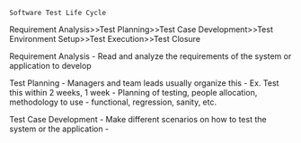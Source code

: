 	Software Test Life Cycle

Requirement Analysis>>Test Planning>>Test Case Development>>Test Environment Setup>>Test Execution>>Test Closure


Requirement Analysis
	- Read and analyze the requirements of the system or application to develop

Test Planning
	- Managers and team leads usually organize this
	- Ex. Test this within 2 weeks, 1 week
	- Planning of testing, people allocation, methodology to use - functional, regression, sanity, etc. 

Test Case Development
	- Make different scenarios on how to test the system or the application 
	- 








